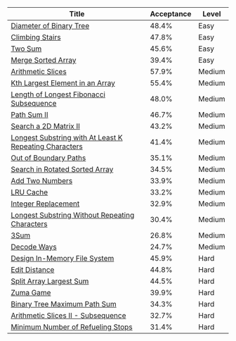 | Title                                                                                                                                          | Acceptance   | Level   |
|------------------------------------------------------------------------------------------------------------------------------------------------|--------------|---------|
| [Diameter of Binary Tree](https://leetcode.com/problems/diameter-of-binary-tree)                                                               | 48.4%        | Easy    |
| [Climbing Stairs](https://leetcode.com/problems/climbing-stairs)                                                                               | 47.8%        | Easy    |
| [Two Sum](https://leetcode.com/problems/two-sum)                                                                                               | 45.6%        | Easy    |
| [Merge Sorted Array](https://leetcode.com/problems/merge-sorted-array)                                                                         | 39.4%        | Easy    |
| [Arithmetic Slices](https://leetcode.com/problems/arithmetic-slices)                                                                           | 57.9%        | Medium  |
| [Kth Largest Element in an Array](https://leetcode.com/problems/kth-largest-element-in-an-array)                                               | 55.4%        | Medium  |
| [Length of Longest Fibonacci Subsequence](https://leetcode.com/problems/length-of-longest-fibonacci-subsequence)                               | 48.0%        | Medium  |
| [Path Sum II](https://leetcode.com/problems/path-sum-ii)                                                                                       | 46.7%        | Medium  |
| [Search a 2D Matrix II](https://leetcode.com/problems/search-a-2d-matrix-ii)                                                                   | 43.2%        | Medium  |
| [Longest Substring with At Least K Repeating Characters](https://leetcode.com/problems/longest-substring-with-at-least-k-repeating-characters) | 41.4%        | Medium  |
| [Out of Boundary Paths](https://leetcode.com/problems/out-of-boundary-paths)                                                                   | 35.1%        | Medium  |
| [Search in Rotated Sorted Array](https://leetcode.com/problems/search-in-rotated-sorted-array)                                                 | 34.5%        | Medium  |
| [Add Two Numbers](https://leetcode.com/problems/add-two-numbers)                                                                               | 33.9%        | Medium  |
| [LRU Cache](https://leetcode.com/problems/lru-cache)                                                                                           | 33.2%        | Medium  |
| [Integer Replacement](https://leetcode.com/problems/integer-replacement)                                                                       | 32.9%        | Medium  |
| [Longest Substring Without Repeating Characters](https://leetcode.com/problems/longest-substring-without-repeating-characters)                 | 30.4%        | Medium  |
| [3Sum](https://leetcode.com/problems/3sum)                                                                                                     | 26.8%        | Medium  |
| [Decode Ways](https://leetcode.com/problems/decode-ways)                                                                                       | 24.7%        | Medium  |
| [Design In-Memory File System](https://leetcode.com/problems/design-in-memory-file-system)                                                     | 45.9%        | Hard    |
| [Edit Distance](https://leetcode.com/problems/edit-distance)                                                                                   | 44.8%        | Hard    |
| [Split Array Largest Sum](https://leetcode.com/problems/split-array-largest-sum)                                                               | 44.5%        | Hard    |
| [Zuma Game](https://leetcode.com/problems/zuma-game)                                                                                           | 39.9%        | Hard    |
| [Binary Tree Maximum Path Sum](https://leetcode.com/problems/binary-tree-maximum-path-sum)                                                     | 34.3%        | Hard    |
| [Arithmetic Slices II - Subsequence](https://leetcode.com/problems/arithmetic-slices-ii-subsequence)                                           | 32.7%        | Hard    |
| [Minimum Number of Refueling Stops](https://leetcode.com/problems/minimum-number-of-refueling-stops)                                           | 31.4%        | Hard    |